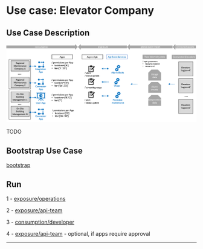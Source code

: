 # Use case: Elevator Company

## Use Case Description

<p align="center"><img src="../../images/apim.use-case.elevator-co.png" /></p>


TODO

## Bootstrap Use Case

[bootstrap](./bootstrap)

## Run

1 - [exposure/operations](./exposure/operations)

2 - [exposure/api-team](./exposure/api-team)

3 - [consumption/developer](./consumption/developer)

4 - [exposure/api-team](./exposure/api-team) - optional, if apps require approval


---
